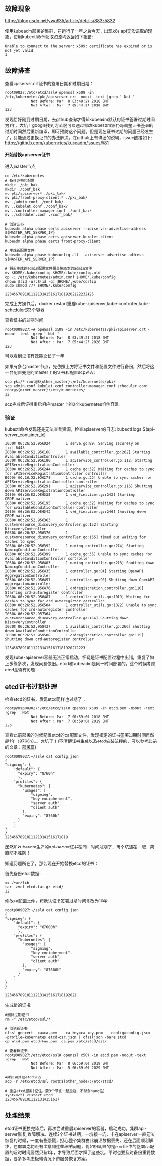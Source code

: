 ## 故障现象

https://blog.csdn.net/ywq935/article/details/88355832

使用kubeadm部署的集群，在运行了一年之后今天，出现k8s api无法调取的现象，使用kubectl命令获取资源均返回如下报错:

```
Unable to connect to the server: x509: certificate has expired or is not yet valid
1
```

## 故障排查

查看apiserver.crt证书的签署日期和过期日期：

```
root@9027:/etc/etcd/ssl# openssl x509 -in /etc/kubernetes/pki/apiserver.crt -noout -text |grep ' Not '
            Not Before: Mar  8 03:49:29 2018 GMT
            Not After : Mar  7 05:44:27 2020 GMT
123
```

发现恰好刚到过期日期，去github查询才得知kubeadm默认的证书签署过期时间为1年，大坑！google找到方法说可以通过修改kubeadm源代码调整证书签署的过期时间然后重新编译，即可预防这个问题。但是现在证书过期的问题已经发生了，只能通过更换证书的办法解决，在github上有详细的说明，issue链接如下:
https://github.com/kubernetes/kubeadm/issues/581

#### 开始替换apiserver证书

进入master节点

```
cd /etc/kubernetes
# 备份证书和配置
mkdir ./pki_bak
mkdir ./conf_bak
mv pki/apiserver* ./pki_bak/
mv pki/front-proxy-client.* ./pki_bak/
mv ./admin.conf ./conf_bak/
mv ./kubelet.conf ./conf_bak/
mv ./controller-manager.conf ./conf_bak/
mv ./scheduler.conf ./conf_bak/

# 创建证书
kubeadm alpha phase certs apiserver --apiserver-advertise-address ${MASTER_API_SERVER_IP}
kubeadm alpha phase certs apiserver-kubelet-client
kubeadm alpha phase certs front-proxy-client

# 生成新配置文件
kubeadm alpha phase kubeconfig all --apiserver-advertise-address ${MASTER_API_SERVER_IP}

# 将新生成的admin配置文件覆盖掉原本的admin文件
mv $HOME/.kube/config $HOME/.kube/config.old
cp -i /etc/kubernetes/admin.conf $HOME/.kube/config
chown $(id -u):$(id -g) $HOME/.kube/config
sudo chmod 777 $HOME/.kube/config

12345678910111213141516171819202122232425
```

完成上方操作后，docker restart重启kube-apiserver,kube-controller,kube-scheduler这3个容器

查看证书的过期时间:

```
root@009027:~# openssl x509 -in /etc/kubernetes/pki/apiserver.crt -noout -text |grep ' Not '
            Not Before: Mar  8 03:49:29 2018 GMT
            Not After : Mar  7 05:44:27 2020 GMT
123
```

可以看到证书有效期延长了一年

如果有多台master节点，先仿照上方将证书文件和配置文件进行备份，然后将这一台配置完成的master上的证书和配置scp过去:

```
scp pki/* root@${other_master}:/etc/kubernetes/pki/
scp admin.conf kubelet.conf controller-manager.conf scheduler.conf root@${other_master}:/etc/kubernetes/
12
```

scp完成后记得重启相应master上的3个kubernetes组件容器。

### 验证

kubectl命令发现还是无法查看资源，检查apiserver的日志: kubectl logs ${api-server_container_id}

```
I0308 06:26:52.956024       1 serve.go:89] Serving securely on [::]:6443
I0308 06:26:52.956168       1 available_controller.go:262] Starting AvailableConditionController
I0308 06:26:52.956180       1 apiservice_controller.go:112] Starting APIServiceRegistrationController
I0308 06:26:52.956244       1 cache.go:32] Waiting for caches to sync for APIServiceRegistrationController controller
E0308 06:26:52.956279       1 cache.go:35] Unable to sync caches for APIServiceRegistrationController controller
I0308 06:26:52.956291       1 apiservice_controller.go:116] Shutting down APIServiceRegistrationController
I0308 06:26:52.956325       1 crd_finalizer.go:242] Starting CRDFinalizer
I0308 06:26:52.956195       1 cache.go:32] Waiting for caches to sync for AvailableConditionController controller
I0308 06:26:52.956342       1 crd_finalizer.go:246] Shutting down CRDFinalizer
I0308 06:26:52.956363       1 customresource_discovery_controller.go:152] Starting DiscoveryController
E0308 06:26:52.956376       1 customresource_discovery_controller.go:155] timed out waiting for caches to sync
I0308 06:26:52.956392       1 naming_controller.go:274] Starting NamingConditionController
E0308 06:26:52.956399       1 cache.go:35] Unable to sync caches for AvailableConditionController controller
I0308 06:26:52.956403       1 naming_controller.go:278] Shutting down NamingConditionController
I0308 06:26:52.956435       1 controller.go:84] Starting OpenAPI AggregationController
I0308 06:26:52.956457       1 controller.go:90] Shutting down OpenAPI AggregationController
I0308 06:26:52.956476       1 crdregistration_controller.go:110] Starting crd-autoregister controller
I0308 06:26:52.956487       1 controller_utils.go:1019] Waiting for caches to sync for crd-autoregister controller
E0308 06:26:52.956504       1 controller_utils.go:1022] Unable to sync caches for crd-autoregister controller
I0308 06:26:52.957364       1 customresource_discovery_controller.go:156] Shutting down DiscoveryController
I0308 06:26:52.958437       1 available_controller.go:266] Shutting down AvailableConditionController
I0308 06:26:52.959508       1 crdregistration_controller.go:115] Shutting down crd-autoregister controller

1234567891011121314151617181920212223
```

发现kube-apiserver容器无法正常启动，怀疑是证书配置过程中出错，重复了如上步骤多次，发现问题依旧。etcd和kubeadm是同一时间部署的，这个时候考虑etcd是否有问题

## etcd证书过期处理

检查etcd的证书，发现etcd同样也过期了：

```
root@yksp009027:/etc/etcd/ssl# openssl x509 -in etcd.pem -noout -text |grep ' Not '
            Not Before: Mar  7 00:59:00 2018 GMT
            Not After : Mar  7 00:59:00 2019 GMT
123
```

查看此前部署的时候配置etcd的ca配置文件，发现指定的证书签署过期时间居然是1年（8760h）。。太坑了！(不清楚证书生成以及etcd安装流程的，可以参考此前的文章：[部署篇](https://blog.csdn.net/ywq935/article/details/80109090))

```
root@009027:~/ssl# cat config.json
{
"signing": {
    "default": {
      "expiry": "8760h"
      },
    "profiles": {
      "kubernetes": {
        "usages": [
            "signing",
            "key encipherment",
            "server auth",
            "client auth"
        ],
        "expiry": "8760h"
      }
    }
}
}
12345678910111213141516171819
```

居然和kubeadm生产的api-server证书在同一时间过期了，两个坑连在一起，简直防不胜防！

知道问题所在了，那么现在开始替换etcd的证书：

首先备份etcd数据:

```
cd /var/lib
tar -zvcf etcd.tar.gz etcd/
12
```

修改ca配置文件，将默认证书签署过期时间修改为10年:

```
root@009027:~/ssl# cat config.json
{
"signing": {
    "default": {
      "expiry": "87600h"
      },
    "profiles": {
      "kubernetes": {
        "usages": [
            "signing",
            "key encipherment",
            "server auth",
            "client auth"
        ],
        "expiry": "87600h"
      }
    }
}
}

123456789101112131415161718192021
```

生成新的证书:

```
#删除过期证书
rm -f /etc/etcd/ssl/*

# 创建新证书
cfssl gencert -ca=ca.pem   -ca-key=ca-key.pem   -config=config.json   -profile=kubernetes etcd-csr.json | cfssljson -bare etcd
cp etcd.pem etcd-key.pem  ca.pem /etc/etcd/ssl/

# 查看新证书
root@009027:/etc/etcd/ssl# openssl x509 -in etcd.pem -noout -text |grep ' Not '
            Not Before: Mar  8 06:59:00 2019 GMT
            Not After : Mar  5 06:59:00 2029 GMT

#拷贝到其他etcd节点
scp -r /etc/etcd/ssl root@${other_node}:/etc/etcd/

# 重启etcd服务(记住，要3个节点一起重启，不然会hang住)
systemctl restart etcd
1234567891011121314151617
```

## 处理结果

etcd证书更换完毕后，再次尝试重启apiserver的容器，启动成功，集群api-server恢复,故障解决。连续2个证书过期，一坑接一坑，卡在apiserver一直无法恢复的时候，一度有些恐慌，担心整个集群由此崩溃数据丢失，还在后面顺利解决。在部署之初没有注意到这些细节问题，例如很明显的是etcd证书的签署ca配置的超时时间居然只有1年，才导致后面才踩了这些坑。平时也要及时备份重要数据，要多多考虑极端情况下的服务恢复方案。